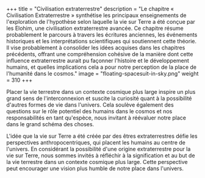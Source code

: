 +++
title = "Civilisation extraterrestre"
description = "Le chapitre « Civilisation Extraterrestre » synthétise les principaux enseignements de l'exploration de l'hypothèse selon laquelle la vie sur Terre a été conçue par les Elohim, une civilisation extraterrestre avancée. Ce chapitre résume probablement le parcours à travers les écritures anciennes, les événements historiques et les interprétations scientifiques qui soutiennent cette théorie. Il vise probablement à consolider les idées acquises dans les chapitres précédents, offrant une compréhension cohésive de la manière dont cette influence extraterrestre aurait pu façonner l'histoire et le développement humains, et quelles implications cela a pour notre perception de la place de l'humanité dans le cosmos."
image = "floating-spacesuit-in-sky.png"
weight = 310
+++

Placer la vie terrestre dans un contexte cosmique plus large inspire un plus grand sens de l'interconnexion et suscite la curiosité quant à la possibilité d'autres formes de vie dans l'univers. Cela soulève également des questions sur le rôle potentiel des humains dans le cosmos et nos responsabilités en tant qu'espèce, nous invitant à réévaluer notre place dans le grand schéma des choses.

L'idée que la vie sur Terre a été créée par des êtres extraterrestres défie les perspectives anthropocentriques, qui placent les humains au centre de l'univers. En considérant la possibilité d'une origine extraterrestre pour la vie sur Terre, nous sommes invités à réfléchir à la signification et au but de la vie terrestre dans un contexte cosmique plus large. Cette perspective peut encourager une vision plus humble de notre place dans l'univers.